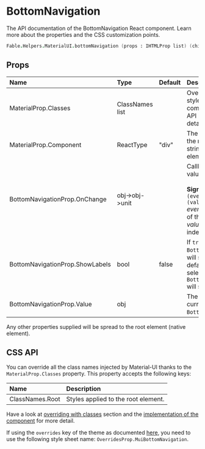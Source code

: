 # BottomNavigation

<p class="description">The API documentation of the BottomNavigation React component. Learn more about the properties and the CSS customization points.</p>

```fsharp
Fable.Helpers.MaterialUI.bottomNavigation (props : IHTMLProp list) (children : ReactElement list) : ReactElement
```



## Props

| Name | Type | Default | Description |
|:-----|:-----|:--------|:------------|
| <span class="prop-name">MaterialProp.Classes</span> | <span class="prop-type">ClassNames list</span> |   | Override or extend the styles applied to the component.  See CSS API below for more details.  |
| <span class="prop-name">MaterialProp.Component</span> | <span class="prop-type">ReactType</span> | <span class="prop-default">"div"</span> | The component used for the root node. Either a string to use a DOM element or a component. |
| <span class="prop-name">BottomNavigationProp.OnChange</span> | <span class="prop-type">obj->obj->unit</span> |   | Callback fired when the value changes.<br><br>**Signature:**<br>`(event:obj)->(value:obj)->unit`<br>*event:* The event source of the callback<br>*value:* We default to the index of the child |
| <span class="prop-name">BottomNavigationProp.ShowLabels</span> | <span class="prop-type">bool</span> | <span class="prop-default">false</span> | If `true`, all `BottomNavigationAction`s will show their labels. By default, only the selected `BottomNavigationAction` will show its label. |
| <span class="prop-name">BottomNavigationProp.Value</span> | <span class="prop-type">obj</span> |   | The value of the currently selected `BottomNavigationAction`. |

Any other properties supplied will be spread to the root element (native element).

## CSS API

You can override all the class names injected by Material-UI thanks to the `MaterialProp.Classes` property.
This property accepts the following keys:


| Name | Description |
|:-----|:------------|
| <span class="prop-name">ClassNames.Root</span> | Styles applied to the root element.

Have a look at [overriding with classes](#/customization/overrides) section
and the [implementation of the component](https://github.com/mui-org/material-ui/tree/master/packages/material-ui/src/BottomNavigation/BottomNavigation.js)
for more detail.

If using the `overrides` key of the theme as documented
[here](#/customization/themes),
you need to use the following style sheet name: `OverridesProp.MuiBottomNavigation`.

<!--## Demos-->

<!--- [Bottom Navigation](/demos/bottom-navigation/)-->

